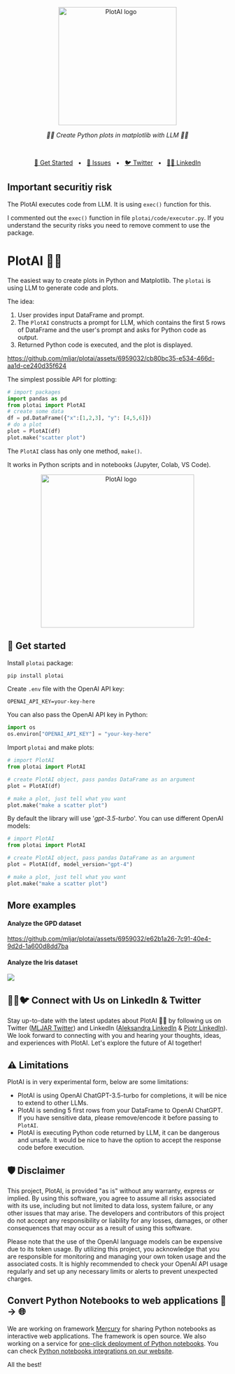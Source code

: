 
<p align="center">
  <img src="https://github.com/mljar/plotai/blob/main/media/PlotAI_logo.png?raw=true" height="270" alt="PlotAI logo"/>
</p>


<p align="center">
  <em>🎨🤖 Create Python plots in matplotlib with LLM 🎨🤖</em>
</p>
<p align="center">
  <img alt="" src="https://badge.fury.io/py/plotai.svg"/>
  <img alt="" src="https://img.shields.io/pypi/pyversions/plotai.svg"/>
  <img alt="" src="https://img.shields.io/badge/License-Apache_2.0-blue.svg"/>
</p>

<p align="center">
<a href="https://github.com/mljar/plotai#get-started">🚀 Get Started</a>
<span>&nbsp;&nbsp;•&nbsp;&nbsp;</span>
<a href="https://github.com/mljar/plotai/issues">🤝 Issues</a>
<span>&nbsp;&nbsp;•&nbsp;&nbsp;</span>
<a href="https://twitter.com/MLJAROfficial">🐦 Twitter</a>
<span>&nbsp;&nbsp;•&nbsp;&nbsp;</span>
<a href="https://www.linkedin.com/in/aleksandra-p%C5%82o%C5%84ska-42047432/">👩‍💼 LinkedIn</a>
</p>

## Important securitiy risk

The PlotAI executes code from LLM. It is using `exec()` function for this. 

I commented out the `exec()` function in file `plotai/code/executor.py`. If you understand the security risks you need to remove comment to use the package.

# PlotAI 🎨🤖 

The easiest way to create plots in Python and Matplotlib. The `plotai` is using LLM to generate code and plots.

The idea:
1. User provides input DataFrame and prompt.
2. The `PlotAI` constructs a prompt for LLM, which contains the first 5 rows of DataFrame and the user's prompt and asks for Python code as output.
3. Returned Python code is executed, and the plot is displayed.

https://github.com/mljar/plotai/assets/6959032/cb80bc35-e534-466d-aa1d-ce240d35f624

The simplest possible API for plotting:
```python
# import packages
import pandas as pd
from plotai import PlotAI
# create some data
df = pd.DataFrame({"x":[1,2,3], "y": [4,5,6]})
# do a plot
plot = PlotAI(df)
plot.make("scatter plot")
```

The `PlotAI` class has only one method, `make()`.

It works in Python scripts and in notebooks (Jupyter, Colab, VS Code).


<p align="center">
  <img src="https://github.com/mljar/plotai/blob/main/media/plotai.jpg?raw=true" height="350" alt="PlotAI logo"/>
</p>

## 🚀 Get started

Install `plotai` package:

```bash
pip install plotai
```

Create `.env` file with the OpenAI API key:

```
OPENAI_API_KEY=your-key-here
```

You can also pass the OpenAI API key in Python:

```python
import os
os.environ["OPENAI_API_KEY"] = "your-key-here"
```

Import `plotai` and make plots:

```python
# import PlotAI
from plotai import PlotAI

# create PlotAI object, pass pandas DataFrame as an argument
plot = PlotAI(df)

# make a plot, just tell what you want
plot.make("make a scatter plot")
```

By default the library will use '*gpt-3.5-turbo*'. You can use different OpenAI models:

```python
# import PlotAI
from plotai import PlotAI

# create PlotAI object, pass pandas DataFrame as an argument
plot = PlotAI(df, model_version="gpt-4")

# make a plot, just tell what you want
plot.make("make a scatter plot")
```

## More examples

#### Analyze the GPD dataset

https://github.com/mljar/plotai/assets/6959032/e62b1a26-7c91-40e4-9d2d-1a600d8dd7ba

#### Analyze the Iris dataset 

![](https://github.com/mljar/plotai/blob/main/media/PlotAI-Iris-demo.png?raw=true)


## 👩‍💼🐦 Connect with Us on LinkedIn & Twitter

Stay up-to-date with the latest updates about PlotAI 🎨🤖 by following us on Twitter ([MLJAR Twitter](https://twitter.com/MLJAROfficial)) and LinkedIn ([Aleksandra LinkedIn](https://www.linkedin.com/in/aleksandra-p%C5%82o%C5%84ska-42047432/) & [Piotr LinkedIn](https://www.linkedin.com/in/piotr-plonski-mljar/)). We look forward to connecting with you and hearing your thoughts, ideas, and experiences with PlotAI. Let's explore the future of AI together!

## ⚠️ Limitations

PlotAI is in very experimental form, below are some limitations:
- PlotAI is using OpenAI ChatGPT-3.5-turbo for completions, it will be nice to extend to other LLMs.
- PlotAI is sending 5 first rows from your DataFrame to OpenAI ChatGPT. If you have sensitive data, please remove/encode it before passing to `PlotAI`.
- PlotAI is executing Python code returned by LLM, it can be dangerous and unsafe. It would be nice to have the option to accept the response code before execution.


## 🛡 Disclaimer

This project, PlotAI, is provided "as is" without any warranty, express or implied. By using this software, you agree to assume all risks associated with its use, including but not limited to data loss, system failure, or any other issues that may arise. The developers and contributors of this project do not accept any responsibility or liability for any losses, damages, or other consequences that may occur as a result of using this software. 

Please note that the use of the OpenAI language models can be expensive due to its token usage. By utilizing this project, you acknowledge that you are responsible for monitoring and managing your own token usage and the associated costs. It is highly recommended to check your OpenAI API usage regularly and set up any necessary limits or alerts to prevent unexpected charges.

## Convert Python Notebooks to web applications 📓 -> 🌐

We are working on framework [Mercury](https://github.com/mljar/mercury) for sharing Python notebooks as interactive web applications. The framework is open source. We also working on a service for [one-click deployment of Python notebooks](https://runmercury.com/). You can check [Python notebooks integrations on our website](https://runmercury.com/use/). 

All the best!

